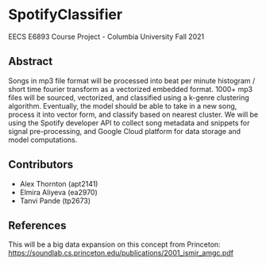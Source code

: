 # SpotifyClassifier
EECS E6893 Course Project - Columbia University Fall 2021

## Abstract
Songs in mp3 file format will be processed into beat per minute histogram / short time fourier transform as a vectorized embedded format. 1000+ mp3 files will be sourced, vectorized, and classified using a k-genre clustering algorithm. Eventually, the model should be able to take in a new song, process it into vector form, and classify based on nearest cluster. We will be using the Spotify developer API to collect song metadata and snippets for signal pre-processing, and Google Cloud platform for data storage and model computations.

## Contributors
* Alex Thornton     (apt2141)	
* Elmira Aliyeva    (ea2970)
* Tanvi Pande       (tp2673)

## References
This will be a big data expansion on this concept from Princeton: https://soundlab.cs.princeton.edu/publications/2001_ismir_amgc.pdf
